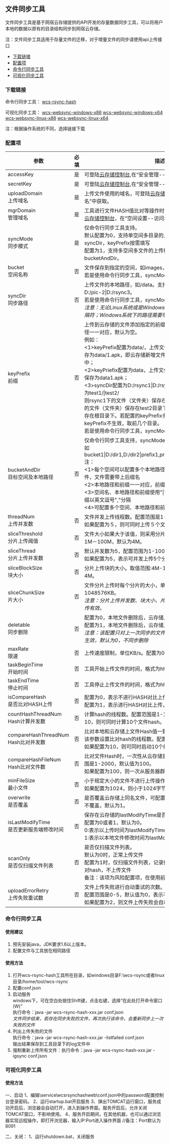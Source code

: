 ## 文件同步工具
文件同步工具是基于网宿云存储提供的API开发的存量数据同步工具，可以将用户本地的数据以原有的目录结构同步到网宿云存储。

注：文件同步工具适用于存量文件的迁移，对于增量文件的同步请使用api上传接口

 - [下载链接](#下载链接)
 - [配置项](#配置项)
 - [命令行同步工具](#命令行同步工具) 
 - [可视化同步工具](#可视化同步工具)

### **下载链接**
命令行同步工具：
[wcs-rsync-hash](https://wcsd.chinanetcenter.com/tool/wcs-rsync-hash.zip)

可视化同步工具：
[wcs-websync-windows-x86](https://wcsd.chinanetcenter.com/tool/wcs-websync-windows-32-1.1.0.zip)
[wcs-websync-windows-x64](https://wcsd.chinanetcenter.com/tool/wcs-websync-windows-64-1.1.0.zip)
[wcs-websync-linux-x86](https://wcsd.chinanetcenter.com/tool/wcs-websync-linux-32-1.1.0.zip)
[wcs-websync-linux-x64](https://wcsd.chinanetcenter.com/tool/wcs-websync-linux-64-1.1.0.zip)



注：根据操作系统的不同，选择链接下载

### **配置项**
|参数|必填|描述|
|--|--|--|
|accessKey|是|可登陆[云存储控制台](https://wcs.chinanetcenter.com/login),在“安全管理--密钥管理”中获取。|
|secretKey|是|可登陆[云存储控制台](https://wcs.chinanetcenter.com/login),在“安全管理--密钥管理”中获取。|
|uploadDomain<br>上传域名|是|上传文件使用的域名，可登陆[云存储控制台](https://wcs.chinanetcenter.com/login)，在“空间设置--访问域名”中获取。|
|mgrDomain<br>管理域名|是|工具进行文件HASH值比对等操作时需要使用该管理域名，可登陆[云存储控制台](https://wcs.chinanetcenter.com/login)，在“空间设置--访问域名”中获取。|
|syncMode<br>同步模式|是|仅命令行同步工具支持。<br>默认配置为0，支持单空间多目录的上传模式，需要填写bucket和syncDir，keyPrefix按需填写<br>配置为1，支持多空间多文件的上传模式，需要填写bucketAndDir。|
|bucket<br>空间名称|否|文件保存到指定的空间，如images，不支持配置多个。<br>若是使用命令行同步工具，syncMode配置为0时必填。|
|syncDir<br>同步路径|否|上传文件的本地路径，如/data。支持配置多个路径，以"\|"间隔，如D:/pic-2\|D:/rsync3。<br>若是使用命令行同步工具，syncMode配置为0时必填。<br>*注意：无论Linux系统或是Windows系统，配置本地路径请使用/分隔符；Windows系统下的路径需要带盘符（如C:/data）*|
|keyPrefix<br>前缀|否|上传到云存储的文件添加指定的前缀，可配置多个，与syncDir的路径一一对应，默认为空。<br>例如：<br><1>keyPrefix配置为data/，上传文件1.apk，则该文件在云存储保存为data/1.apk，即云存储新增文件夹data，1.apk保存在该文件夹中；<br><2>keyPriefix配置为data，上传文件为1.apk，则该文件在云存储保存为data1.apk；<br><3>syncDir配置为D:/rsync1\|D:/rsync2\|D:/rsync3 keyPrefix配置为test1/\|test2/<br>则rsync1下的文件（文件夹）保存在云存储test1目录下，rsync2的文件（文件夹）保存在test2目录下，rsync3的文件（文件夹）保存在根目录下。若配置的keyPrefix多于syncDir，则多余的keyPrefix不生效，取前几个目录。<br>若是使用命令行同步工具，syncMode配置为0时填写。|
|bucketAndDir<br>目标空间及本地路径|否|仅命令行同步工具支持，syncMode配置为1时必填<br>如bucket1\|D:/dir1,D:/dir2\|prefix1,prefix2/;bucket2\|D:/dir3,D:/dir4<br>注：<br><1>每个空间可以配置多个本地路径，本地路径支持文件夹和文件，文件需要带上后缀名<br><2>本地路径和前缀一一对应，前缀的用法同参数keyPrefix<br><3>空间名、本地路径和前缀使用"\|"分隔，多个本地路径或多个前缀以英文逗号","分隔<br><4>可配置多个空间、本地路径和前缀的组合，以";"分隔。|
|threadNum<br>上传并发数|否|文件并发上传线程数。配置范围是1-100，默认值为1。<br>如果配置为５，则可同时上传５个文件。|
|sliceThreshold<br>分片上传阈值|否|文件大小如果大于该值，则采用分片上传。单位兆（M），配置范围1M－100M，默认为4M。|
|sliceThread<br>分片上传并发数|否|默认并发数为5，配置范围为1-100<br>如果配置为5，表示可并发上传5个分片|
|sliceBlockSize<br>块大小|否|分片上传块的大小。取值范围:4M-1024M，且为4的倍数。默认4M。|
|sliceChunkSize<br>片大小|否|文件分片上传时每个分片的大小，单位KB，配置范围是1024-1048576KB。<br>*注意：分片上传并发数、块大小、片大小这三个配置项只对分片上传有效。*|
|deletable<br>同步删除|否|配置为0，本地文件删除后，云存储上的文件不删除<br>配置为1，本地文件删除后，云存储上的文件也将删除<br>*注意：该配置只对上一次同步的文件生效，对其他历史同步文件不生效，默认为0，不同步删除*|
|maxRate<br>限速|否|上传速度限制，单位KB/s。配置为0则表示不限速。|
|taskBeginTime<br>开始时间|否|工具开始上传文件的时间，格式为hh:mm:ss，如12:00:00。|
|taskEndTime<br>停止时间|否|工具停止上传文件的时间，格式为hh:mm:ss，如15:00:00。|
|isCompareHash<br>是否比对HASH上传|否|配置为0，表示不进行HASH对比上传，<br>配置为1，表示进行HASH对比上传，默认值为1。|
|countHashThreadNum<br>Hash计算并发数|否|计算hash的线程数。配置范围是1-100，默认值为1。如果配置为10，则可同时计算10个文件hash。|
|compareHashThreadNum<br>Hash比对并发数|否|比对本地和云存储上文件Hash值一致性，判断是否需要重新上传。<br>该参数设置比对hash的线程数。配置范围是1-100，默认值为1。<br>如果配置为10，则可同时启动10个线程比对hash。|
|compareHashFileNum<br>Hash比对文件数|否|比对文件Hash时，一次性从云存储查询到的文件hash数量。配置范围是1-2000，默认值为100。<br>如果配置为100，则一次从服务器群查询100个文件的hash。|
|minFileSize<br>最小文件|否|小于规定大小的文件不进行上传操作。默认值为0(不限制)。<br>如果配置为1024，则小于1024字节的文件不进行上传操作。|
|overwrite<br>是否覆盖|否|是否覆盖云存储上同名文件，可配置为1或者0。1表示覆盖，0表示不覆盖，默认为1。|
|isLastModifyTime<br>是否更新服务端修改时间|否|保存在云存储的lastModifyTime是否以本地文件更新时间为准，可配置为0或者1，默认为0。<br>0:表示以上传时间为lastModifyTime。<br>1:表示以本地文件修改时间为lastModifyTime。|
|scanOnly<br>是否仅扫描文件列表|否|是否仅扫描文件列表。<br>默认为0时，正常上传文件<br>配置为1时，仅扫描文件列表，记录修改时间，不计算hash，不比对hash，不上传文件<br>备注：该项为风险配置项，在使用前请与云存储工作人员确认|
|uploadErrorRetry<br>上传失败重试数|否|文件上传失败进行自动重试的次数。<br>配置范围是0-5，默认值为0，表示不重试。<br>如果配置为2，则文件上传失败会自动重试2次。|

### **命令行同步工具**
#### **使用建议**

1. 预先安装java，JDK要求1.6以上版本。
2. 配置文件与工具放在相同路径

#### **使用方法**

1. 打开wcs-rsync-hash工具所在目录，如windows目录F:\wcs-rsync或者linux目录/home/tool/wcs-rsync
2. 配置conf.json
3. 启动服务
<br>windows下，可在空白处按住Shift键，点击右键，选择“在此处打开命令窗口(W)”
<br>执行命令：java -jar wcs-rsync-hash-xxx.jar conf.json
<br>*文件同步结束，若存在同步失败的文件，再次执行该命令，会重新同步上一次失败的文件*
4. 列出上传失败的文件
<br>执行命令：java -jar wcs-rsync-hash-xxx.jar -listfailed conf.json
<br>输出结果保存到工具目录下的log文件中
5. 强制重新上传所有文件：执行命令：java -jar wcs-rsync-hash-xxx.jar -igsync conf.json

### **可视化同步工具**
#### **使用方法**
一、启动
1、编辑\service\wcsrsynchashweb\conf.json中的password配置控制台登录密码。
2、运行startup.bat开启服务
3、弹出TOMCAT运行窗口，服务成功开启后，浏览器会自动打开，进入到操作界面。服务开启后，允许关闭TOMCAT窗口，不影响使用。
4、服务开启期间，在其他机器，也可以通过浏览器实现远程操作，即打开浏览器，输入IP:Port进入操作界面
//备注：Port默认为8091

二、关闭：
1、运行shutdown.bat，关闭服务
